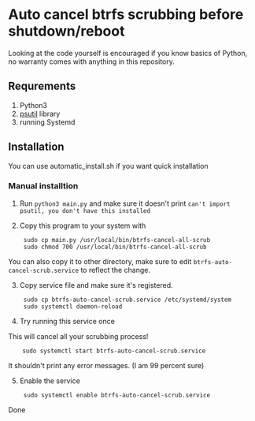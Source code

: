 # Auto cancel btrfs scrubbing before shutdown/reboot

Looking at the code yourself is encouraged if you know basics of Python, no warranty comes with anything in this repository.

## Requrements

1. Python3
2. [psutil](https://pypi.org/project/psutil/) library
3. running Systemd

## Installation

You can use automatic_install.sh if you want quick installation

### Manual installtion

1. Run `python3 main.py` and make sure it doesn't print `can't import psutil, you don't have this installed`

2. Copy this program to your system with

		sudo cp main.py /usr/local/bin/btrfs-cancel-all-scrub
		sudo chmod 700 /usr/local/bin/btrfs-cancel-all-scrub

 You can also copy it to other directory, make sure to edit `btrfs-auto-cancel-scrub.service` to reflect the change.

3. Copy service file and make sure it's registered.

		sudo cp btrfs-auto-cancel-scrub.service /etc/systemd/system
		sudo systemctl daemon-reload

4. Try running this service once

 This will cancel all your scrubbing process!

		sudo systemctl start btrfs-auto-cancel-scrub.service

 It shouldn't print any error messages. (I am 99 percent sure)

5. Enable the service

		sudo systemctl enable btrfs-auto-cancel-scrub.service

Done